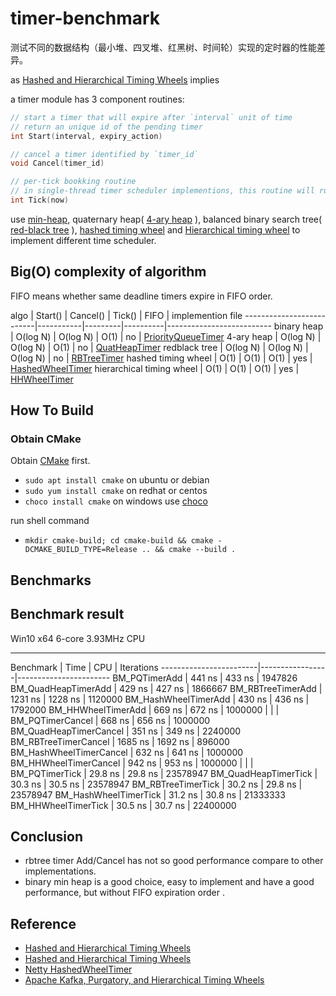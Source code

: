 # timer-benchmark

测试不同的数据结构（最小堆、四叉堆、红黑树、时间轮）实现的定时器的性能差异。

as [Hashed and Hierarchical Timing Wheels](http://www.cs.columbia.edu/~nahum/w6998/papers/sosp87-timing-wheels.pdf) implies

a timer module has 3 component routines:

``` C++
// start a timer that will expire after `interval` unit of time
// return an unique id of the pending timer
int Start(interval, expiry_action)

// cancel a timer identified by `timer_id`
void Cancel(timer_id)

// per-tick bookking routine
// in single-thread timer scheduler implementions, this routine will run timeout actions
int Tick(now)
```

use [min-heap](https://en.wikipedia.org/wiki/Heap_(data_structure)), quaternary heap( [4-ary heap](https://en.wikipedia.org/wiki/D-ary_heap) ),
balanced binary search tree( [red-black tree](https://en.wikipedia.org/wiki/Red-black_tree) ), [hashed timing wheel](https://netty.io/4.0/api/io/netty/util/HashedWheelTimer.html)
and [Hierarchical timing wheel](https://lwn.net/Articles/646950/) to implement different time scheduler.


## Big(O) complexity of algorithm

FIFO means whether same deadline timers expire in FIFO order.

algo                     | Start()    | Cancel() | Tick()   |  FIFO  | implemention file
--------------------------|-----------|---------|----------|--------------------------
binary heap               | O(log N) | O(log N) | O(1)     |   no   | [PriorityQueueTimer](src/PriorityQueueTimer.h)
4-ary heap                | O(log N) | O(log N) | O(1)     |   no   | [QuatHeapTimer](src/QuatHeapTimer.h)
redblack tree             | O(log N) | O(log N) | O(log N) |   no   | [RBTreeTimer](src/RBTreeTimer.h)
hashed timing wheel       | O(1)     | O(1)     | O(1)     |   yes  | [HashedWheelTimer](src/HashedWheelTimer.h)
hierarchical timing wheel | O(1)     | O(1)     | O(1)     |   yes  | [HHWheelTimer](src/HHWheelTimer.h)


## How To Build

### Obtain CMake

Obtain [CMake](https://cmake.org) first.

* `sudo apt install cmake` on ubuntu or debian
* `sudo yum install cmake` on redhat or centos
* `choco install cmake` on windows use [choco](https://chocolatey.org/)

run shell command

* `mkdir cmake-build; cd cmake-build && cmake -DCMAKE_BUILD_TYPE=Release .. && cmake --build .`



## Benchmarks

## Benchmark result

Win10 x64 6-core 3.93MHz CPU

------------------------------------------------------------------
Benchmark               |        Time     |       CPU  | Iterations
------------------------|-----------------|-----------------------
BM_PQTimerAdd           |      441 ns     |    433 ns  |   1947826
BM_QuadHeapTimerAdd     |      429 ns     |    427 ns  |   1866667
BM_RBTreeTimerAdd       |     1231 ns     |   1228 ns  |   1120000
BM_HashWheelTimerAdd    |      430 ns     |    436 ns  |   1792000
BM_HHWheelTimerAdd      |      669 ns     |    672 ns  |   1000000
                        |                 |            |
BM_PQTimerCancel        |      668 ns     |    656 ns  |   1000000
BM_QuadHeapTimerCancel  |      351 ns     |    349 ns  |   2240000
BM_RBTreeTimerCancel    |     1685 ns     |   1692 ns  |    896000
BM_HashWheelTimerCancel |      632 ns     |    641 ns  |   1000000
BM_HHWheelTimerCancel   |      942 ns     |    953 ns  |   1000000
                        |                 |            |
BM_PQTimerTick          |     29.8 ns     |   29.8 ns  |  23578947
BM_QuadHeapTimerTick    |     30.3 ns     |   30.5 ns  |  23578947
BM_RBTreeTimerTick      |     30.2 ns     |   29.8 ns  |  23578947
BM_HashWheelTimerTick   |     31.2 ns     |   30.8 ns  |  21333333
BM_HHWheelTimerTick     |     30.5 ns     |   30.7 ns  |  22400000

## Conclusion

* rbtree timer Add/Cancel has not so good performance compare to other implementations.
* binary min heap is a good choice, easy to implement and have a good performance, but without FIFO expiration order .


## Reference

* [Hashed and Hierarchical Timing Wheels](https://paulcavallaro.com/blog/hashed-and-hierarchical-timing-wheels/)
* [Hashed and Hierarchical Timing Wheels](http://www.cs.columbia.edu/~nahum/w6998/papers/sosp87-timing-wheels.pdf)
* [Netty HashedWheelTimer](https://github.com/netty/netty/blob/4.1/common/src/main/java/io/netty/util/HashedWheelTimer.java)
* [Apache Kafka, Purgatory, and Hierarchical Timing Wheels](https://www.confluent.io/blog/apache-kafka-purgatory-hierarchical-timing-wheels/s)


